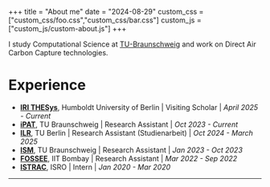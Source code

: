 +++
title = "About me"
date = "2024-08-29"
custom_css = ["custom_css/foo.css","custom_css/bar.css"]
custom_js = ["custom_js/custom-about.js"]
+++

I study Computational Science at [TU-Braunschweig](https://www.tu-braunschweig.de) and work on Direct Air Carbon Capture technologies. 

# Experience
- [**IRI THESys**](https://www.iri-thesys.org/), Humboldt University of Berlin | Visiting Scholar | *April 2025 - Current*
- [**iPAT**](https://www.tu-braunschweig.de/ipat), TU Braunschweig | Research Assistant | *Oct 2023 - Current*  
- [**ILR**](https://www.tu.berlin/ilr), TU Berlin | Research Assistant (Studienarbeit) | *Oct 2024 - March 2025*
- [**ISM**](https://www.tu-braunschweig.de/ism), TU Braunschweig | Research Assistant | *Jan 2023 - Oct 2023*
- [**FOSSEE**](https://cfd.fossee.in), IIT Bombay | Research Assistant | *Mar 2022 - Sep 2022*
- [**ISTRAC**](https://www.isro.gov.in/ISTRAC.html), ISRO | Intern | *Jan 2020 - Mar 2020*

---
